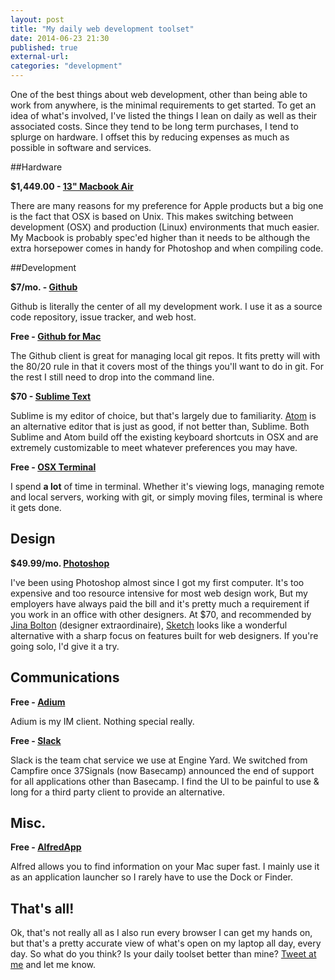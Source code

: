 ```yaml
---
layout: post
title: "My daily web development toolset"
date: 2014-06-23 21:30
published: true
external-url:
categories: "development"
---
```

One of the best things about web development, other than being able to work from anywhere, is the minimal requirements to get started. To get an idea of what's involved, I've listed the things I lean on daily as well as their associated costs. Since they tend to be long term purchases, I tend to splurge on hardware. I offset this by reducing expenses as much as possible in software and services.

##Hardware

__$1,449.00 - [13" Macbook Air](http://www.apple.com/macbook-air)__

There are many reasons for my preference for Apple products but a big one is the fact that OSX is based on Unix. This makes switching between development (OSX) and production (Linux) environments that much easier. My Macbook is probably spec'ed higher than it needs to be although the extra horsepower comes in handy for Photoshop and when compiling code.

##Development

__$7/mo. - [Github](https://www.github.com)__

Github is literally the center of all my development work. I use it as a source code repository, issue tracker, and web host.

__Free - [Github for Mac](https://mac.github.com)__

The Github client is great for managing local git repos. It fits pretty will with the 80/20 rule in that it covers most of the things you'll want to do in git. For the rest I still need to drop into the command line.

__$70 - [Sublime Text](http://www.sublimetext.com)__

Sublime is my editor of choice, but that's largely due to familiarity. [Atom](https://atom.io) is an alternative editor that is just as good, if not better than, Sublime. Both Sublime and Atom build off the existing keyboard shortcuts in OSX and are extremely customizable to meet whatever preferences you may have.

__Free - [OSX Terminal](http://blog.teamtreehouse.com/introduction-to-the-mac-os-x-command-line)__

I spend __a lot__ of time in terminal. Whether it's viewing logs, managing remote and local servers, working with git, or simply moving files, terminal is where it gets done.

## Design

__$49.99/mo. [Photoshop](http://www.adobe.com/products/photoshop.html)__

I've been using Photoshop almost since I got my first computer. It's too expensive and too resource intensive for most web design work, But my employers have always paid the bill and it's pretty much a requirement if you work in an office with other designers. At $70, and recommended by [Jina Bolton](https://twitter.com/jina) (designer extraordinaire), [Sketch](http://bohemiancoding.com/sketch) looks like a wonderful alternative with a sharp focus on features built for web designers. If you're going solo, I'd give it a try.
 
## Communications

__Free - [Adium](https://adium.im)__

Adium is my IM client. Nothing special really.
 
__Free - [Slack](https://slack.com)__

Slack is the team chat service we use at Engine Yard. We switched from Campfire once 37Signals (now Basecamp) announced the end of support for all applications other than Basecamp. I find the UI to be painful to use & long for a third party client to provide an alternative.

## Misc.

__Free - [AlfredApp](http://www.alfredapp.com)__

Alfred allows you to find information on your Mac super fast. I mainly use it as an application launcher so I rarely have to use the Dock or Finder.

## That's all!

Ok, that's not really all as I also run every browser I can get my hands on, but that's a pretty accurate view of what's open on my laptop all day, every day. So what do you think? Is your daily toolset better than mine? [Tweet at me](https://www.twitter.com/gpxl) and let me know.
